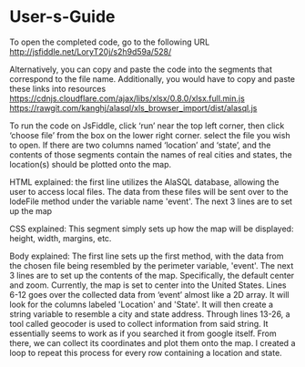 # User-s-Guide
To open the completed code, go to the following URL
http://jsfiddle.net/LoryT20j/s2h9d59a/528/

Alternatively, you can copy and paste the code into the segments that correspond to the file name. Additionally, you would have to copy and paste these links into resources
https://cdnjs.cloudflare.com/ajax/libs/xlsx/0.8.0/xlsx.full.min.js
https://rawgit.com/kanghj/alasql/xls_browser_import/dist/alasql.js

To run the code on JsFiddle, click ‘run’ near the top left corner, then click ‘choose file’ from the box on the lower right corner. select the file you wish to open. If there are two columns named ‘location’ and ‘state’, and the contents of those segments contain the names of real cities and states, the location(s) should be plotted onto the map.

HTML explained:
the first line utilizes the AlaSQL database, allowing the user to access local files. The data from these files will be sent over to the lodeFile method under the variable name 'event'. The next 3 lines are to set up the map

CSS explained:
This segment simply sets up how the map will be displayed: height, width, margins, etc.

Body explained:
The first line sets up the first method, with the data from the chosen file being resembled by the perimeter variable, 'event'. The next 3 lines are to set up the contents of the map. Specifically, the default center and zoom. Currently, the map is set to center into the United States. Lines 6-12 goes over the collected data from ‘event’ almost like a 2D array. It will look for the columns labeled 'Location' and 'State'. It will then create a string variable to resemble a city and state address. Through lines 13-26, a tool called geocoder is used to collect information from said string. It essentially seems to work as if you searched it from google itself. From there, we can collect its coordinates and plot them onto the map. I created a loop to repeat this process for every row containing a location and state.
